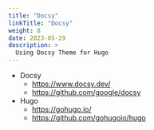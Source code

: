 ```yaml
---
title: "Docsy"
linkTitle: "Docsy"
weight: 8
date: 2023-05-29
description: >
  Using Docsy Theme for Hugo
---
```


* Docsy
  * <https://www.docsy.dev/>
  * <https://github.com/google/docsy>
* Hugo
  * <https://gohugo.io/>
  * <https://github.com/gohugoio/hugo>
